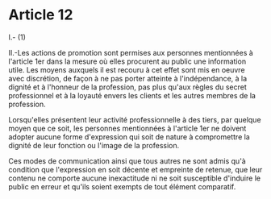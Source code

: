 # Article 12

I.- (1)

II.-Les actions de promotion sont permises aux personnes mentionnées à l'article 1er dans la mesure où elles procurent au public une information utile. Les moyens auxquels il est recouru à cet effet sont mis en oeuvre avec discrétion, de façon à ne pas porter atteinte à l'indépendance, à la dignité et à l'honneur de la profession, pas plus qu'aux règles du secret professionnel et à la loyauté envers les clients et les autres membres de la profession.

Lorsqu'elles présentent leur activité professionnelle à des tiers, par quelque moyen que ce soit, les personnes mentionnées à l'article 1er ne doivent adopter aucune forme d'expression qui soit de nature à compromettre la dignité de leur fonction ou l'image de la profession.

Ces modes de communication ainsi que tous autres ne sont admis qu'à condition que l'expression en soit décente et empreinte de retenue, que leur contenu ne comporte aucune inexactitude ni ne soit susceptible d'induire le public en erreur et qu'ils soient exempts de tout élément comparatif.
